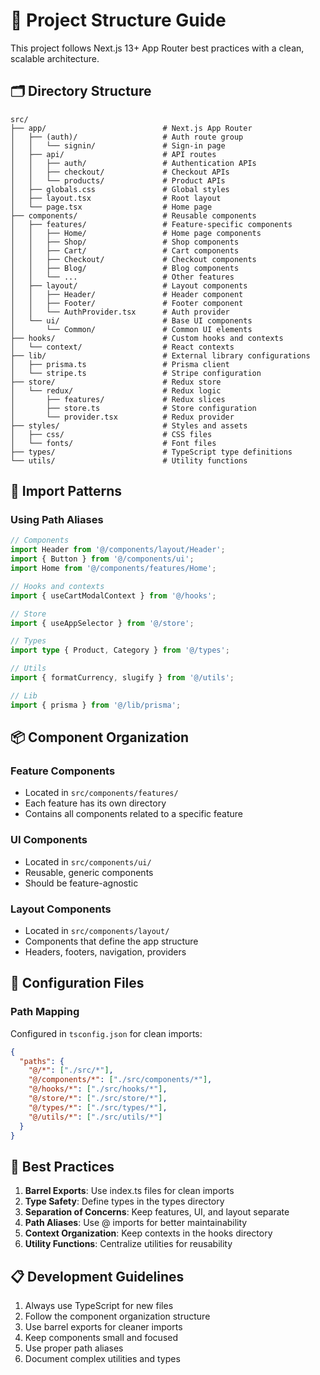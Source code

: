 # 📁 Project Structure Guide

This project follows Next.js 13+ App Router best practices with a clean, scalable architecture.

## 🗂️ Directory Structure

```
src/
├── app/                          # Next.js App Router
│   ├── (auth)/                   # Auth route group
│   │   └── signin/               # Sign-in page
│   ├── api/                      # API routes
│   │   ├── auth/                 # Authentication APIs
│   │   ├── checkout/             # Checkout APIs
│   │   └── products/             # Product APIs
│   ├── globals.css               # Global styles
│   ├── layout.tsx                # Root layout
│   └── page.tsx                  # Home page
├── components/                   # Reusable components
│   ├── features/                 # Feature-specific components
│   │   ├── Home/                 # Home page components
│   │   ├── Shop/                 # Shop components
│   │   ├── Cart/                 # Cart components
│   │   ├── Checkout/             # Checkout components
│   │   ├── Blog/                 # Blog components
│   │   └── ...                   # Other features
│   ├── layout/                   # Layout components
│   │   ├── Header/               # Header component
│   │   ├── Footer/               # Footer component
│   │   └── AuthProvider.tsx      # Auth provider
│   └── ui/                       # Base UI components
│       └── Common/               # Common UI elements
├── hooks/                        # Custom hooks and contexts
│   └── context/                  # React contexts
├── lib/                          # External library configurations
│   ├── prisma.ts                 # Prisma client
│   └── stripe.ts                 # Stripe configuration
├── store/                        # Redux store
│   └── redux/                    # Redux logic
│       ├── features/             # Redux slices
│       ├── store.ts              # Store configuration
│       └── provider.tsx          # Redux provider
├── styles/                       # Styles and assets
│   ├── css/                      # CSS files
│   └── fonts/                    # Font files
├── types/                        # TypeScript type definitions
└── utils/                        # Utility functions
```

## 🎯 Import Patterns

### Using Path Aliases

```typescript
// Components
import Header from '@/components/layout/Header';
import { Button } from '@/components/ui';
import Home from '@/components/features/Home';

// Hooks and contexts
import { useCartModalContext } from '@/hooks';

// Store
import { useAppSelector } from '@/store';

// Types
import type { Product, Category } from '@/types';

// Utils
import { formatCurrency, slugify } from '@/utils';

// Lib
import { prisma } from '@/lib/prisma';
```

## 📦 Component Organization

### Feature Components
- Located in `src/components/features/`
- Each feature has its own directory
- Contains all components related to a specific feature

### UI Components
- Located in `src/components/ui/`
- Reusable, generic components
- Should be feature-agnostic

### Layout Components
- Located in `src/components/layout/`
- Components that define the app structure
- Headers, footers, navigation, providers

## 🔧 Configuration Files

### Path Mapping
Configured in `tsconfig.json` for clean imports:

```json
{
  "paths": {
    "@/*": ["./src/*"],
    "@/components/*": ["./src/components/*"],
    "@/hooks/*": ["./src/hooks/*"],
    "@/store/*": ["./src/store/*"],
    "@/types/*": ["./src/types/*"],
    "@/utils/*": ["./src/utils/*"]
  }
}
```

## 🚀 Best Practices

1. **Barrel Exports**: Use index.ts files for clean imports
2. **Type Safety**: Define types in the types directory
3. **Separation of Concerns**: Keep features, UI, and layout separate
4. **Path Aliases**: Use @ imports for better maintainability
5. **Context Organization**: Keep contexts in the hooks directory
6. **Utility Functions**: Centralize utilities for reusability

## 📋 Development Guidelines

1. Always use TypeScript for new files
2. Follow the component organization structure
3. Use barrel exports for cleaner imports
4. Keep components small and focused
5. Use proper path aliases
6. Document complex utilities and types
